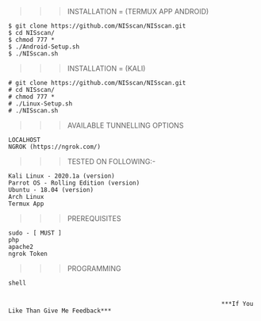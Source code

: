 >>> INSTALLATION = (TERMUX APP ANDROID) 

    $ git clone https://github.com/NISscan/NISscan.git
    $ cd NISscan/
    $ chmod 777 *
    $ ./Android-Setup.sh
    $ ./NISscan.sh

>>> INSTALLATION = (KALI) 

    # git clone https://github.com/NISscan/NISscan.git
    # cd NISscan/
    # chmod 777 *
    # ./Linux-Setup.sh
    # ./NISscan.sh

>>> AVAILABLE TUNNELLING OPTIONS

    LOCALHOST
    NGROK (https://ngrok.com/)

>>> TESTED ON FOLLOWING:-

    Kali Linux - 2020.1a (version)
    Parrot OS - Rolling Edition (version)
    Ubuntu - 18.04 (version)
    Arch Linux
    Termux App

>>> PREREQUISITES

    sudo - [ MUST ]
    php
    apache2
    ngrok Token
    
>>> PROGRAMMING

    shell
    
                                                       
                                                                ***If You Like Than Give Me Feedback***
           
